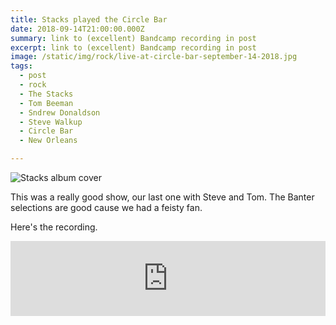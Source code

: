 ```yaml
---
title: Stacks played the Circle Bar
date: 2018-09-14T21:00:00.000Z
summary: link to (excellent) Bandcamp recording in post
excerpt: link to (excellent) Bandcamp recording in post
image: /static/img/rock/live-at-circle-bar-september-14-2018.jpg
tags:
  - post 
  - rock
  - The Stacks
  - Tom Beeman
  - Sndrew Donaldson
  - Steve Walkup
  - Circle Bar
  - New Orleans

---
```


![Stacks album cover](/static/img/rock/live-at-circle-bar-september-14-2018.jpg "Stacks")

This was a really good show, our last one with Steve and Tom. The Banter selections are good cause we had a feisty fan.

Here's the recording.

<iframe style="border: 0; width: 100%; height: 120px;" src="https://bandcamp.com/EmbeddedPlayer/album=1045225060/size=large/bgcol=ffffff/linkcol=0687f5/tracklist=false/artwork=small/transparent=true/" seamless><a href="http://thestacksnola.bandcamp.com/album/live-at-circle-bar-september-14-2018">Live At Circle Bar September 14, 2018 by The Stacks</a></iframe>
